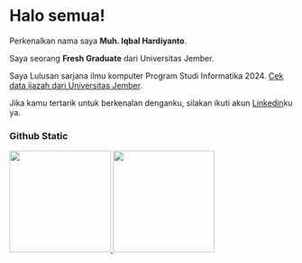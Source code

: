 # Halo semua! 

Perkenalkan nama saya **Muh. Iqbal Hardiyanto**.<br>

Saya seorang **Fresh Graduate** dari Universitas Jember.<br>

Saya Lulusan sarjana ilmu komputer Program Studi Informatika 2024. [Cek data ijazah dari Universitas Jember](https://sister.unej.ac.id/site/cekdata?id=b569205b15f651311a493aa4ca165e25).<br>

Jika kamu tertarik untuk berkenalan denganku, silakan ikuti akun [Linkedin](https://www.linkedin.com/in/muh-iqbal-h-23820824a/)ku ya.

### Github Static
<p align="left">
<a href="https://github.com/IqbalHardiyanto">
  <img height="180em" src="https://github-readme-stats-eight-theta.vercel.app/api?username=IqbalHardiyanto&show_icons=true&theme=algolia&include_all_commits=true&count_private=true"/>
  <img height="180em" src="https://github-readme-stats-eight-theta.vercel.app/api/top-langs/?username=IqbalHardiyanto&layout=compact&theme=algolia"/>
</a>
</p>
